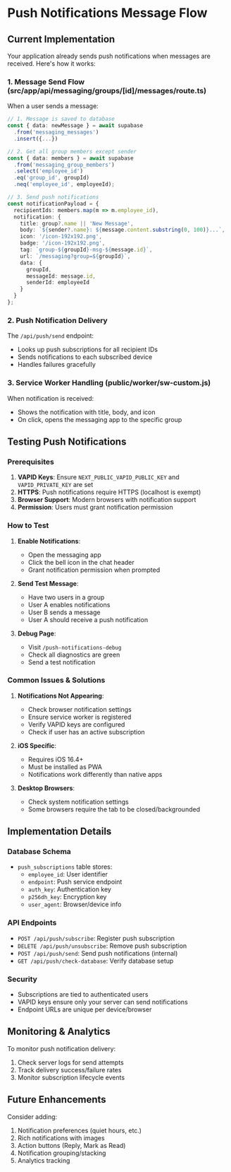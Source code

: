 # Push Notifications Message Flow

## Current Implementation

Your application already sends push notifications when messages are received. Here's how it works:

### 1. Message Send Flow (src/app/api/messaging/groups/[id]/messages/route.ts)

When a user sends a message:

```typescript
// 1. Message is saved to database
const { data: newMessage } = await supabase
  .from('messaging_messages')
  .insert({...})

// 2. Get all group members except sender
const { data: members } = await supabase
  .from('messaging_group_members')
  .select('employee_id')
  .eq('group_id', groupId)
  .neq('employee_id', employeeId);

// 3. Send push notifications
const notificationPayload = {
  recipientIds: members.map(m => m.employee_id),
  notification: {
    title: group?.name || 'New Message',
    body: `${sender?.name}: ${message.content.substring(0, 100)}...`,
    icon: '/icon-192x192.png',
    badge: '/icon-192x192.png',
    tag: `group-${groupId}-msg-${message.id}`,
    url: `/messaging?group=${groupId}`,
    data: {
      groupId,
      messageId: message.id,
      senderId: employeeId
    }
  }
};
```

### 2. Push Notification Delivery

The `/api/push/send` endpoint:

- Looks up push subscriptions for all recipient IDs
- Sends notifications to each subscribed device
- Handles failures gracefully

### 3. Service Worker Handling (public/worker/sw-custom.js)

When notification is received:

- Shows the notification with title, body, and icon
- On click, opens the messaging app to the specific group

## Testing Push Notifications

### Prerequisites

1. **VAPID Keys**: Ensure `NEXT_PUBLIC_VAPID_PUBLIC_KEY` and `VAPID_PRIVATE_KEY` are set
2. **HTTPS**: Push notifications require HTTPS (localhost is exempt)
3. **Browser Support**: Modern browsers with notification support
4. **Permission**: Users must grant notification permission

### How to Test

1. **Enable Notifications**:

   - Open the messaging app
   - Click the bell icon in the chat header
   - Grant notification permission when prompted

2. **Send Test Message**:

   - Have two users in a group
   - User A enables notifications
   - User B sends a message
   - User A should receive a push notification

3. **Debug Page**:
   - Visit `/push-notifications-debug`
   - Check all diagnostics are green
   - Send a test notification

### Common Issues & Solutions

1. **Notifications Not Appearing**:

   - Check browser notification settings
   - Ensure service worker is registered
   - Verify VAPID keys are configured
   - Check if user has an active subscription

2. **iOS Specific**:

   - Requires iOS 16.4+
   - Must be installed as PWA
   - Notifications work differently than native apps

3. **Desktop Browsers**:
   - Check system notification settings
   - Some browsers require the tab to be closed/backgrounded

## Implementation Details

### Database Schema

- `push_subscriptions` table stores:
  - `employee_id`: User identifier
  - `endpoint`: Push service endpoint
  - `auth_key`: Authentication key
  - `p256dh_key`: Encryption key
  - `user_agent`: Browser/device info

### API Endpoints

- `POST /api/push/subscribe`: Register push subscription
- `DELETE /api/push/unsubscribe`: Remove push subscription
- `POST /api/push/send`: Send push notifications (internal)
- `GET /api/push/check-database`: Verify database setup

### Security

- Subscriptions are tied to authenticated users
- VAPID keys ensure only your server can send notifications
- Endpoint URLs are unique per device/browser

## Monitoring & Analytics

To monitor push notification delivery:

1. Check server logs for send attempts
2. Track delivery success/failure rates
3. Monitor subscription lifecycle events

## Future Enhancements

Consider adding:

1. Notification preferences (quiet hours, etc.)
2. Rich notifications with images
3. Action buttons (Reply, Mark as Read)
4. Notification grouping/stacking
5. Analytics tracking
